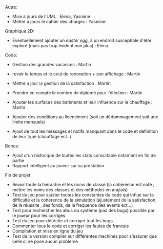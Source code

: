 
Autre:
- Mise à jours de l'UML : Elena, Yasmine 
- Mettre à jours le cahier des charges : Yasmine


Graphique 2D:

- Eventuellement ajouter un _easter egg_, à un endroit susceptible d'être exploré (mais pas trop évident non plus) : Elena


Code:

- Gestion des grandes vacances : Martin
- revoir le temps et le cout de renovation + son affichage : Martin
- Mettre a jour la gestion de la satisfaction : Martin
- Prendre en compte le nombre de diplomé pour l'éléction : Martin
- Ajouter les surfaces des batiments et leur influence sur le chauffage : Martin


- Ajouter des conditions au licenciment (soit un dédommagement soit une limite mensuels)


- Ajout de tout les messages et notifs manquant dans le code et definition de leur type (chauffage ect..)



Bonus:
- Ajout d'un historique de toutes les stats consultable notament en fin de partie
- Rapport intelligent au joueur sur sa prestation


Fin de projet:

- Revoir toute la hiérachie et les noms de classe (la cohérence est noté ; mettre les noms des classes et des méthodes en anglais)
- Test du jeu pour ajuster toutes les constantes du code qui influe sur la difficulté et la cohérence  de la simulation (ajustement de la satisfaction, de la réussite , des fonds, de la frequence des events ect...)
- Test pour rechercher les abus du système (pas des bugs) possible par le joueur pour les corrigés 
- Test du jeu pour détécter et corriger tout les bugs
- Commenter tous le code et corriger les fautes de francais
- Compilation et mise en ligne du jeu
- Test de la version compiler sur différentes machines pour s'assurer que celle ci ne pose aucun problème
